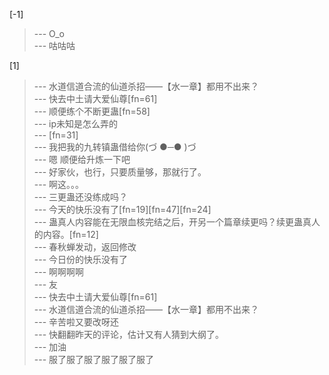
[-1] 
>--- O_o<br>
>--- 咕咕咕<br>

[1] 
>--- 水道信道合流的仙道杀招——【水一章】都用不出来？<br>
>--- 快去中土请大爱仙尊[fn=61]<br>
>--- 顺便练个不断更蛊[fn=58]<br>
>--- ip未知是怎么弄的<br>
>--- [fn=31]<br>
>--- 我把我的九转镇蛊借给你(づ ●─● )づ<br>
>--- 嗯 顺便给升炼一下吧<br>
>--- 好家伙，也行，只要质量够，那就行了。<br>
>--- 啊这。。。<br>
>--- 三更蛊还没练成吗？<br>
>--- 今天的快乐没有了[fn=19][fn=47][fn=24]<br>
>--- 蛊真人内容能在无限血核完结之后，开另一个篇章续更吗？续更蛊真人的内容。[fn=12]<br>
>--- 春秋蝉发动，返回修改<br>
>--- 今日份的快乐没有了<br>
>--- 啊啊啊啊<br>
>--- 友<br>
>--- 快去中土请大爱仙尊[fn=61]<br>
>--- 水道信道合流的仙道杀招——【水一章】都用不出来？<br>
>--- 辛苦啦又要改呀还<br>
>--- 快翻翻昨天的评论，估计又有人猜到大纲了。<br>
>--- 加油<br>
>--- 服了服了服了服了服了服了<br>
